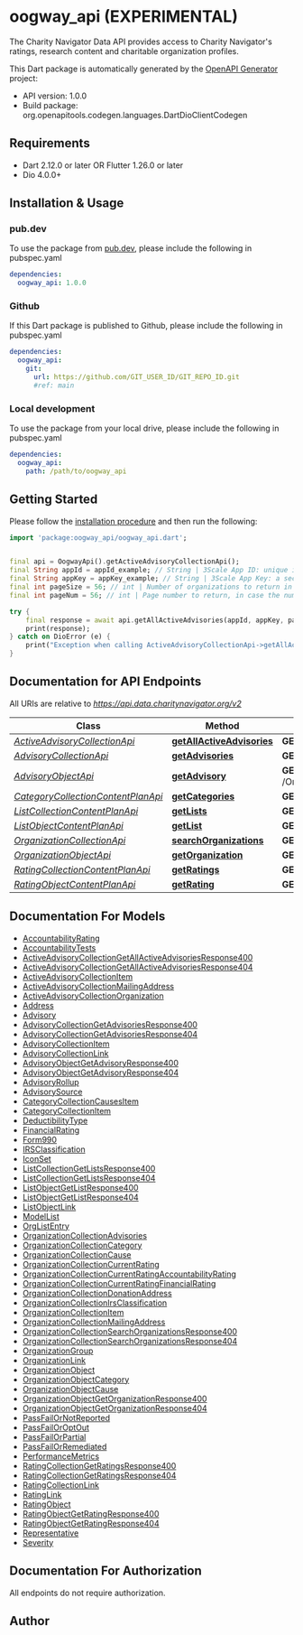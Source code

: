 # oogway_api (EXPERIMENTAL)
The Charity Navigator Data API provides access to Charity Navigator's
ratings, research content and charitable organization profiles.

This Dart package is automatically generated by the [OpenAPI Generator](https://openapi-generator.tech) project:

- API version: 1.0.0
- Build package: org.openapitools.codegen.languages.DartDioClientCodegen

## Requirements

* Dart 2.12.0 or later OR Flutter 1.26.0 or later
* Dio 4.0.0+

## Installation & Usage

### pub.dev
To use the package from [pub.dev](https://pub.dev), please include the following in pubspec.yaml
```yaml
dependencies:
  oogway_api: 1.0.0
```

### Github
If this Dart package is published to Github, please include the following in pubspec.yaml
```yaml
dependencies:
  oogway_api:
    git:
      url: https://github.com/GIT_USER_ID/GIT_REPO_ID.git
      #ref: main
```

### Local development
To use the package from your local drive, please include the following in pubspec.yaml
```yaml
dependencies:
  oogway_api:
    path: /path/to/oogway_api
```

## Getting Started

Please follow the [installation procedure](#installation--usage) and then run the following:

```dart
import 'package:oogway_api/oogway_api.dart';


final api = OogwayApi().getActiveAdvisoryCollectionApi();
final String appId = appId_example; // String | 3Scale App ID: unique identifier for an application registered in the Charity Navigator  developer portal.
final String appKey = appKey_example; // String | 3Scale App Key: a secret key to authenticate the assigned App ID.
final int pageSize = 56; // int | Number of organizations to return in a single response message. Used in combination with `pageNum` for paged responses. Default value is 100.  If specified, must be an integer value between 1 and 1,000.
final int pageNum = 56; // int | Page number to return, in case the number of available objects in the result set is greater than the specified or default `pageSize`. Default value is 1. If the value of pageNum is greater than the number of pages in the result set, the method will return a 404 error. If the requested starting position, computed as `((pageNum-1) * pageSize) + 1`, is greater than the maximum supported result size of 10,000 objects, the method will return a 400 error.

try {
    final response = await api.getAllActiveAdvisories(appId, appKey, pageSize, pageNum);
    print(response);
} catch on DioError (e) {
    print("Exception when calling ActiveAdvisoryCollectionApi->getAllActiveAdvisories: $e\n");
}

```

## Documentation for API Endpoints

All URIs are relative to *https://api.data.charitynavigator.org/v2*

Class | Method | HTTP request | Description
------------ | ------------- | ------------- | -------------
[*ActiveAdvisoryCollectionApi*](doc/ActiveAdvisoryCollectionApi.md) | [**getAllActiveAdvisories**](doc/ActiveAdvisoryCollectionApi.md#getallactiveadvisories) | **GET** /Advisory | 
[*AdvisoryCollectionApi*](doc/AdvisoryCollectionApi.md) | [**getAdvisories**](doc/AdvisoryCollectionApi.md#getadvisories) | **GET** /Organizations/{ein}/Advisories | 
[*AdvisoryObjectApi*](doc/AdvisoryObjectApi.md) | [**getAdvisory**](doc/AdvisoryObjectApi.md#getadvisory) | **GET** /Organizations/{ein}/Advisories/{AdvisoryID} | 
[*CategoryCollectionContentPlanApi*](doc/CategoryCollectionContentPlanApi.md) | [**getCategories**](doc/CategoryCollectionContentPlanApi.md#getcategories) | **GET** /Categories | 
[*ListCollectionContentPlanApi*](doc/ListCollectionContentPlanApi.md) | [**getLists**](doc/ListCollectionContentPlanApi.md#getlists) | **GET** /Lists | 
[*ListObjectContentPlanApi*](doc/ListObjectContentPlanApi.md) | [**getList**](doc/ListObjectContentPlanApi.md#getlist) | **GET** /Lists/{ListID} | 
[*OrganizationCollectionApi*](doc/OrganizationCollectionApi.md) | [**searchOrganizations**](doc/OrganizationCollectionApi.md#searchorganizations) | **GET** /Organizations | 
[*OrganizationObjectApi*](doc/OrganizationObjectApi.md) | [**getOrganization**](doc/OrganizationObjectApi.md#getorganization) | **GET** /Organizations/{ein} | 
[*RatingCollectionContentPlanApi*](doc/RatingCollectionContentPlanApi.md) | [**getRatings**](doc/RatingCollectionContentPlanApi.md#getratings) | **GET** /Organizations/{ein}/Ratings | 
[*RatingObjectContentPlanApi*](doc/RatingObjectContentPlanApi.md) | [**getRating**](doc/RatingObjectContentPlanApi.md#getrating) | **GET** /Organizations/{ein}/Ratings/{RatingID} | 


## Documentation For Models

 - [AccountabilityRating](doc/AccountabilityRating.md)
 - [AccountabilityTests](doc/AccountabilityTests.md)
 - [ActiveAdvisoryCollectionGetAllActiveAdvisoriesResponse400](doc/ActiveAdvisoryCollectionGetAllActiveAdvisoriesResponse400.md)
 - [ActiveAdvisoryCollectionGetAllActiveAdvisoriesResponse404](doc/ActiveAdvisoryCollectionGetAllActiveAdvisoriesResponse404.md)
 - [ActiveAdvisoryCollectionItem](doc/ActiveAdvisoryCollectionItem.md)
 - [ActiveAdvisoryCollectionMailingAddress](doc/ActiveAdvisoryCollectionMailingAddress.md)
 - [ActiveAdvisoryCollectionOrganization](doc/ActiveAdvisoryCollectionOrganization.md)
 - [Address](doc/Address.md)
 - [Advisory](doc/Advisory.md)
 - [AdvisoryCollectionGetAdvisoriesResponse400](doc/AdvisoryCollectionGetAdvisoriesResponse400.md)
 - [AdvisoryCollectionGetAdvisoriesResponse404](doc/AdvisoryCollectionGetAdvisoriesResponse404.md)
 - [AdvisoryCollectionItem](doc/AdvisoryCollectionItem.md)
 - [AdvisoryCollectionLink](doc/AdvisoryCollectionLink.md)
 - [AdvisoryObjectGetAdvisoryResponse400](doc/AdvisoryObjectGetAdvisoryResponse400.md)
 - [AdvisoryObjectGetAdvisoryResponse404](doc/AdvisoryObjectGetAdvisoryResponse404.md)
 - [AdvisoryRollup](doc/AdvisoryRollup.md)
 - [AdvisorySource](doc/AdvisorySource.md)
 - [CategoryCollectionCausesItem](doc/CategoryCollectionCausesItem.md)
 - [CategoryCollectionItem](doc/CategoryCollectionItem.md)
 - [DeductibilityType](doc/DeductibilityType.md)
 - [FinancialRating](doc/FinancialRating.md)
 - [Form990](doc/Form990.md)
 - [IRSClassification](doc/IRSClassification.md)
 - [IconSet](doc/IconSet.md)
 - [ListCollectionGetListsResponse400](doc/ListCollectionGetListsResponse400.md)
 - [ListCollectionGetListsResponse404](doc/ListCollectionGetListsResponse404.md)
 - [ListObjectGetListResponse400](doc/ListObjectGetListResponse400.md)
 - [ListObjectGetListResponse404](doc/ListObjectGetListResponse404.md)
 - [ListObjectLink](doc/ListObjectLink.md)
 - [ModelList](doc/ModelList.md)
 - [OrgListEntry](doc/OrgListEntry.md)
 - [OrganizationCollectionAdvisories](doc/OrganizationCollectionAdvisories.md)
 - [OrganizationCollectionCategory](doc/OrganizationCollectionCategory.md)
 - [OrganizationCollectionCause](doc/OrganizationCollectionCause.md)
 - [OrganizationCollectionCurrentRating](doc/OrganizationCollectionCurrentRating.md)
 - [OrganizationCollectionCurrentRatingAccountabilityRating](doc/OrganizationCollectionCurrentRatingAccountabilityRating.md)
 - [OrganizationCollectionCurrentRatingFinancialRating](doc/OrganizationCollectionCurrentRatingFinancialRating.md)
 - [OrganizationCollectionDonationAddress](doc/OrganizationCollectionDonationAddress.md)
 - [OrganizationCollectionIrsClassification](doc/OrganizationCollectionIrsClassification.md)
 - [OrganizationCollectionItem](doc/OrganizationCollectionItem.md)
 - [OrganizationCollectionMailingAddress](doc/OrganizationCollectionMailingAddress.md)
 - [OrganizationCollectionSearchOrganizationsResponse400](doc/OrganizationCollectionSearchOrganizationsResponse400.md)
 - [OrganizationCollectionSearchOrganizationsResponse404](doc/OrganizationCollectionSearchOrganizationsResponse404.md)
 - [OrganizationGroup](doc/OrganizationGroup.md)
 - [OrganizationLink](doc/OrganizationLink.md)
 - [OrganizationObject](doc/OrganizationObject.md)
 - [OrganizationObjectCategory](doc/OrganizationObjectCategory.md)
 - [OrganizationObjectCause](doc/OrganizationObjectCause.md)
 - [OrganizationObjectGetOrganizationResponse400](doc/OrganizationObjectGetOrganizationResponse400.md)
 - [OrganizationObjectGetOrganizationResponse404](doc/OrganizationObjectGetOrganizationResponse404.md)
 - [PassFailOrNotReported](doc/PassFailOrNotReported.md)
 - [PassFailOrOptOut](doc/PassFailOrOptOut.md)
 - [PassFailOrPartial](doc/PassFailOrPartial.md)
 - [PassFailOrRemediated](doc/PassFailOrRemediated.md)
 - [PerformanceMetrics](doc/PerformanceMetrics.md)
 - [RatingCollectionGetRatingsResponse400](doc/RatingCollectionGetRatingsResponse400.md)
 - [RatingCollectionGetRatingsResponse404](doc/RatingCollectionGetRatingsResponse404.md)
 - [RatingCollectionLink](doc/RatingCollectionLink.md)
 - [RatingLink](doc/RatingLink.md)
 - [RatingObject](doc/RatingObject.md)
 - [RatingObjectGetRatingResponse400](doc/RatingObjectGetRatingResponse400.md)
 - [RatingObjectGetRatingResponse404](doc/RatingObjectGetRatingResponse404.md)
 - [Representative](doc/Representative.md)
 - [Severity](doc/Severity.md)


## Documentation For Authorization

 All endpoints do not require authorization.


## Author



